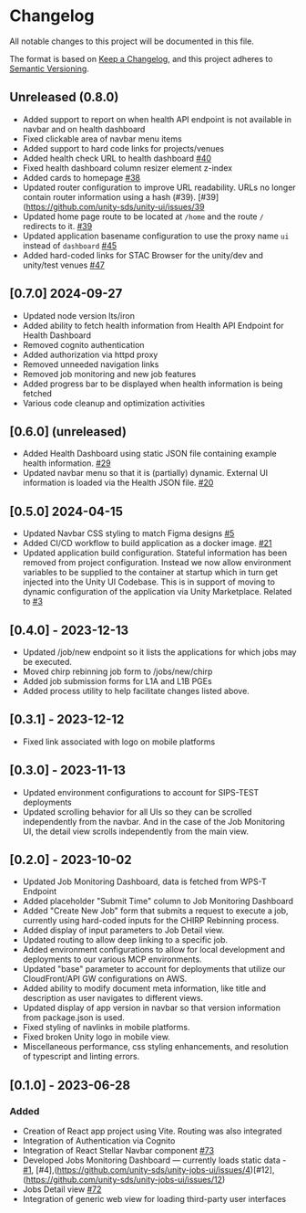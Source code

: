 # Changelog

All notable changes to this project will be documented in this file. 

The format is based on [Keep a Changelog](https://keepachangelog.com/en/1.0.0/),
and this project adheres to [Semantic Versioning](https://semver.org/spec/v2.0.0.html).

## Unreleased (0.8.0)
- Added support to report on when health API endpoint is not available in navbar and on health dashboard
- Fixed clickable area of navbar menu items
- Added support to hard code links for projects/venues
- Added health check URL to health dashboard [#40](https://github.com/unity-sds/unity-ui/issues/40)
- Fixed health dashboard column resizer element z-index
- Added cards to homepage [#38](https://github.com/unity-sds/unity-ui/issues/38)
- Updated router configuration to improve URL readability.  URLs no longer contain router information using a hash (#39). [#39](https://github.com/unity-sds/unity-ui/issues/39
- Updated home page route to be located at `/home` and the route `/` redirects to it. [#39](https://github.com/unity-sds/unity-ui/issues/39)
- Updated application basename configuration to use the proxy name `ui` instead of `dashboard` [#45](https://github.com/unity-sds/unity-ui/issues/45)
- Added hard-coded links for STAC Browser for the unity/dev and unity/test venues [#47](https://github.com/unity-sds/unity-ui/issues/47)

## [0.7.0] 2024-09-27
- Updated node version lts/iron
- Added ability to fetch health information from Health API Endpoint for Health Dashboard
- Removed cognito authentication
- Added authorization via httpd proxy
- Removed unneeded navigation links
- Removed job monitoring and new job features
- Added progress bar to be displayed when health information is being fetched
- Various code cleanup and optimization activities

## [0.6.0] (unreleased)
- Added Health Dashboard using static JSON file containing example health information. [#29](https://github.com/unity-sds/unity-ui/issues/29)
- Updated navbar menu so that it is (partially) dynamic. External UI information is loaded via the Health JSON file. [#20](https://github.com/unity-sds/unity-ui/issues/20)

## [0.5.0] 2024-04-15
- Updated Navbar CSS styling to match Figma designs [#5](https://github.com/unity-sds/unity-ui/issues/5)
- Added CI/CD workflow to build application as a docker image. [#21](https://github.com/unity-sds/unity-ui/issues/21)
- Updated application build configuration. Stateful information has been removed from project configuration. Instead we now allow environment variables to be supplied to the container at startup which in turn get injected into the Unity UI Codebase. This is in support of moving to dynamic configuration of the application via Unity Marketplace. Related to [#3](https://github.com/unity-sds/unity-sds-portal/issues/3)

## [0.4.0] - 2023-12-13
- Updated /job/new endpoint so it lists the applications for which jobs may be executed.
- Moved chirp rebinning job form to /jobs/new/chirp
- Added job submission forms for L1A and L1B PGEs
- Added process utility to help facilitate changes listed above.

## [0.3.1] - 2023-12-12
- Fixed link associated with logo on mobile platforms

## [0.3.0] - 2023-11-13

- Updated environment configurations to account for SIPS-TEST deployments
- Updated scrolling behavior for all UIs so they can be scrolled independently from the navbar. And in the case of the Job Monitoring UI, the detail view scrolls independently from the main view.

## [0.2.0] - 2023-10-02

- Updated Job Monitoring Dashboard, data is fetched from WPS-T Endpoint
- Added placeholder "Submit Time" column to Job Monitoring Dashboard
- Added "Create New Job" form that submits a request to execute a job, currently using hard-coded inputs for the CHIRP Rebinning process.
- Added display of input parameters to Job Detail view.
- Updated routing to allow deep linking to a specific job.
- Added environment configurations to allow for local development and deployments to our various MCP environments.
- Updated "base" parameter to account for deployments that utilize our CloudFront/API GW configurations on AWS.
- Added ability to modify document meta information, like title and description as user navigates to different views.
- Updated display of app version in navbar so that version information from package.json is used.
- Fixed styling of navlinks in mobile platforms.
- Fixed broken Unity logo in mobile view.
- Miscellaneous performance, css styling enhancements, and resolution of typescript and linting errors.

## [0.1.0] - 2023-06-28

### Added 

- Creation of React app project using Vite. Routing was also integrated
- Integration of Authentication via Cognito
- Integration of React Stellar Navbar component [#73](https://github.com/unity-sds/unity-project-management/issues/73)
- Developed Jobs Monitoring Dashboard — currently loads static data - [#1](https://github.com/unity-sds/unity-jobs-ui/issues/1), [#4],(https://github.com/unity-sds/unity-jobs-ui/issues/4)[#12], (https://github.com/unity-sds/unity-jobs-ui/issues/12)
- Jobs Detail view [#72](https://github.com/unity-sds/unity-jobs-ui/issues/18)
- Integration of generic web view for loading third-party user interfaces
